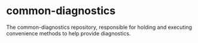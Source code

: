 # common-diagnostics
The common-diagnostics repository, responsible for holding and executing convenience methods to help provide diagnostics.

